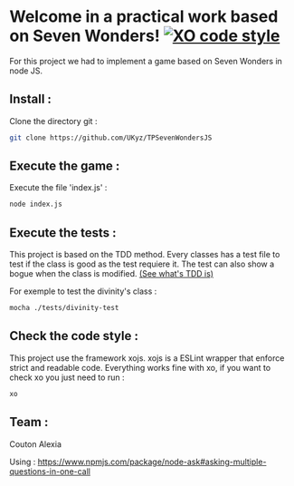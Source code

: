 # Welcome in a practical work based on Seven Wonders! [![XO code style](https://img.shields.io/badge/code_style-XO-5ed9c7.svg)](https://github.com/xojs/xo)


For this project we had to implement a game based on Seven Wonders in node JS.

## Install : 
  Clone the directory git :
  
```bash
git clone https://github.com/UKyz/TPSevenWondersJS
```

## Execute the game :
  Execute the file 'index.js' :
  
```bash
node index.js
```

## Execute the tests :
  This project is based on the TDD method. Every classes has a test file to test if the class is good as the test requiere it. The test can also show a bogue when the class is modified. [(See what's TDD is)][TDDWiki]
  
  For exemple to test the divinity's class : 
  
```bash
mocha ./tests/divinity-test
```

## Check the code style :
  This project use the framework xojs. xojs is a ESLint wrapper that enforce strict and readable code. Everything works fine with xo, if you want to check xo you just need to run : 
  
```bash
xo
```

## Team :
  Couton Alexia

Using : https://www.npmjs.com/package/node-ask#asking-multiple-questions-in-one-call 

[TDDWiki]: https://en.wikipedia.org/wiki/Test-driven_development#Test_structure
